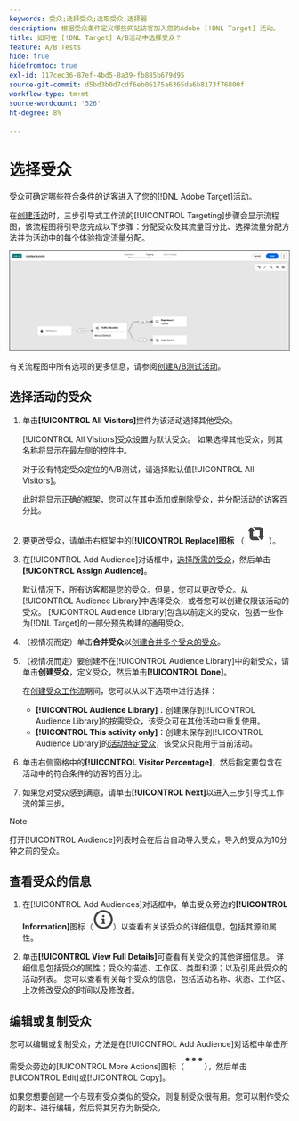 ```yaml
---
keywords: 受众;选择受众;选取受众;选择器
description: 根据受众条件定义哪些网站访客加入您的Adobe [!DNL Target] 活动。
title: 如何在 [!DNL Target] A/B活动中选择受众？
feature: A/B Tests
hide: true
hidefromtoc: true
exl-id: 117cec36-87ef-4bd5-8a39-fb885b679d95
source-git-commit: d5bd3b0d7cdf6eb06175a6365da6b8173f76800f
workflow-type: tm+mt
source-wordcount: '526'
ht-degree: 8%

---
```


# 选择受众

受众可确定哪些符合条件的访客进入了您的[!DNL Adobe Target]活动。

在[创建活动](/help/main/c-activities/t-test-ab/t-test-create-ab/test-create-ab-beta.md)时，三步引导式工作流的[!UICONTROL Targeting]步骤会显示流程图，该流程图将引导您完成以下步骤：分配受众及其流量百分比、选择流量分配方法并为活动中的每个体验指定流量分配。

![A/B 测试定位步骤](/help/main/c-activities/t-test-ab/t-test-create-ab/assets/ab_flow-new-ui.png)

有关流程图中所有选项的更多信息，请参阅[创建A/B测试活动](/help/main/c-activities/t-test-ab/t-test-create-ab/test-create-ab-beta.md)。

## 选择活动的受众

1. 单击&#x200B;**[!UICONTROL All Visitors]**&#x200B;控件为该活动选择其他受众。

   [!UICONTROL All Visitors]受众设置为默认受众。 如果选择其他受众，则其名称将显示在最左侧的控件中。

   对于没有特定受众定位的A/B测试，请选择默认值[!UICONTROL All Visitors]。

   此时将显示正确的框架，您可以在其中添加或删除受众，并分配活动的访客百分比。

1. 要更改受众，请单击右框架中的&#x200B;**[!UICONTROL Replace]图标** （ ![替换图标](/help/main/assets/icons/Retweet.svg) ）。

1. 在[!UICONTROL Add Audience]对话框中，[选择所需的受众](/help/main/c-activities/t-test-ab/t-test-create-ab/ab-audience.md)，然后单击&#x200B;**[!UICONTROL Assign Audience]**。

   默认情况下，所有访客都是您的受众。但是，您可以更改受众。从[!UICONTROL Audience Library]中选择受众，或者您可以创建仅限该活动的受众。 [!UICONTROL Audience Library]包含以前定义的受众，包括一些作为[!DNL Target]的一部分预先构建的通用受众。

1. （视情况而定）单击&#x200B;**合并受众**&#x200B;以[创建合并多个受众的受众](/help/main/c-target/combining-multiple-audiences.md)。

1. （视情况而定）要创建不在[!UICONTROL Audience Library]中的新受众，请单击&#x200B;**创建受众**，定义受众，然后单击&#x200B;**[!UICONTROL Done]**。

   在[创建受众工作流](/help/main/c-target/c-audiences/audiences.md)期间，您可以从以下选项中进行选择：

   * **[!UICONTROL Audience Library]**：创建保存到[!UICONTROL Audience Library]的按需受众，该受众可在其他活动中重复使用。
   * **[!UICONTROL This activity only]**：创建未保存到[!UICONTROL Audience Library]的[活动特定受众](/help/main/c-target/creating-activity-only-audience.md)，该受众只能用于当前活动。

1. 单击右侧窗格中的&#x200B;**[!UICONTROL Visitor Percentage]**，然后指定要包含在活动中的符合条件的访客的百分比。

1. 如果您对受众感到满意，请单击&#x200B;**[!UICONTROL Next]**&#x200B;以进入三步引导式工作流的第三步。

>[!NOTE]
>
>打开[!UICONTROL Audience]列表时会在后台自动导入受众，导入的受众为10分钟之前的受众。

## 查看受众的信息

1. 在[!UICONTROL Add Audiences]对话框中，单击受众旁边的&#x200B;**[!UICONTROL Information]**&#x200B;图标（![信息图标](/help/main/assets/icons/InfoOutline.svg)）以查看有关该受众的详细信息，包括其源和属性。

1. 单击&#x200B;**[!UICONTROL View Full Details]**&#x200B;可查看有关受众的其他详细信息。 详细信息包括受众的属性；受众的描述、工作区、类型和源；以及引用此受众的活动列表。 您可以查看有关每个受众的信息，包括活动名称、状态、工作区、上次修改受众的时间以及修改者。

## 编辑或复制受众

您可以编辑或复制受众，方法是在[!UICONTROL Add Audience]对话框中单击所需受众旁边的[!UICONTROL More Actions]图标（![更多操作图标](/help/main/assets/icons/More.svg)），然后单击[!UICONTROL Edit]或[!UICONTROL Copy]。

如果您想要创建一个与现有受众类似的受众，则复制受众很有用。您可以制作受众的副本、进行编辑，然后将其另存为新受众。
